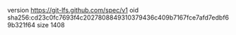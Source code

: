 version https://git-lfs.github.com/spec/v1
oid sha256:cd23c0fc7693f4c2027808849310379436c409b7167fce7afd7edbf69b321f64
size 1408

